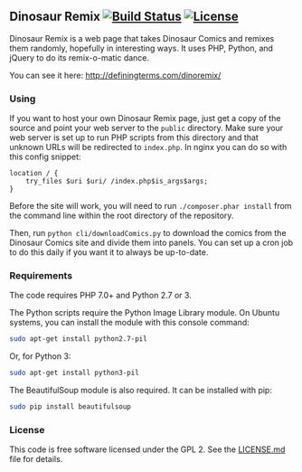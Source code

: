 ## Dinosaur Remix [![Build Status](https://travis-ci.org/aag/dinoremix.svg?branch=master)](https://travis-ci.org/aag/dinoremix) [![License](https://img.shields.io/badge/License-GPLv2-blue.svg)](LICENSE.md)

Dinosaur Remix is a web page that takes Dinosaur Comics and remixes them randomly, hopefully in interesting ways.  It uses PHP, Python, and jQuery to do its remix-o-matic dance.

You can see it here:
http://definingterms.com/dinoremix/


### Using

If you want to host your own Dinosaur Remix page, just get a copy of the source and point your web server to the `public` directory.  Make sure your web server is set up to run PHP scripts from this directory and that unknown URLs will be redirected to `index.php`.  In nginx you can do so with this config snippet:

```
location / {
    try_files $uri $uri/ /index.php$is_args$args;
}
```

Before the site will work, you will need to run `./composer.phar install` from the command line within the root directory of the repository.

Then, run `python cli/downloadComics.py` to download the comics from the Dinosaur Comics site and divide them into panels.  You can set up a cron job to do this daily if you want it to always be up-to-date.

### Requirements

The code requires PHP 7.0+ and Python 2.7 or 3.

The Python scripts require the Python Image Library module. On Ubuntu systems, you can install the module with this console command:

```sh
sudo apt-get install python2.7-pil
```

Or, for Python 3:

```sh
sudo apt-get install python3-pil
```

The BeautifulSoup module is also required. It can be installed with pip:

```sh
sudo pip install beautifulsoup
```

### License

This code is free software licensed under the GPL 2. See the [LICENSE.md](LICENSE.md) file for details.
